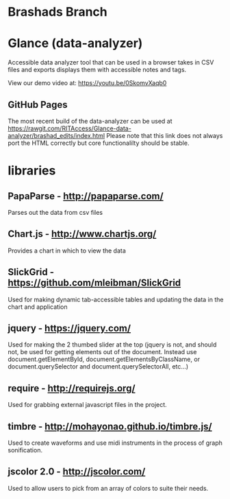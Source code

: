 # Brashads Branch
# Glance (data-analyzer)
Accessible data analyzer tool that can be used in a browser
takes in CSV files and exports displays them with accessible notes and tags.

View our demo video at: https://youtu.be/0SkomvXaqb0

## GitHub Pages
The most recent build of the data-analyzer can be used at https://rawgit.com/RITAccess/Glance-data-analyzer/brashad_edits/index.html 
Please note that this link does not always port the HTML correctly but core functionalilty should be stable. 
# libraries
## PapaParse - http://papaparse.com/
Parses out the data from csv files

## Chart.js - http://www.chartjs.org/
Provides a chart in which to view the data

## SlickGrid -https://github.com/mleibman/SlickGrid
Used for making dynamic tab-accessible tables and updating the data in the chart and application

## jquery - https://jquery.com/
Used for making the 2 thumbed slider at the top (jquery is not, and should not, be used for getting elements out of the document. Instead use document.getElementById, document.getElementsByClassName, or document.querySelector and document.querySelectorAll, etc...)

## require - http://requirejs.org/
Used for grabbing external javascript files in the project.

## timbre - http://mohayonao.github.io/timbre.js/
Used to create waveforms and use midi instruments in the process of graph sonification.

## jscolor 2.0 - http://jscolor.com/
Used to allow users to pick from an array of colors to suite their needs.
